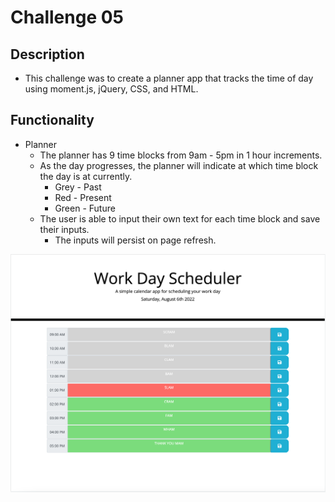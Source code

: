 # Challenge 05

## Description
- This challenge was to create a planner app that tracks the time of day  using moment.js, jQuery, CSS, and HTML.

## Functionality
- Planner
  - The planner has 9 time blocks from 9am - 5pm in 1 hour increments.
  - As the day progresses, the planner will indicate at which time block the day is at currently.
    - Grey - Past
    - Red - Present
    - Green - Future
  - The user is able to input their own text for each time block and save their inputs.
    - The inputs will persist on page refresh. 

![Planner](./assets/image1.png)
